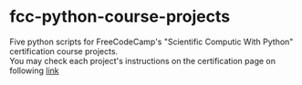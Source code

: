 # fcc-python-course-projects
Five python scripts for FreeCodeCamp's "Scientific Computic With Python" certification course projects. <br>
You may check each project's instructions on the certification page on following [link](https://www.freecodecamp.org/certification/babism/scientific-computing-with-python-v7)
